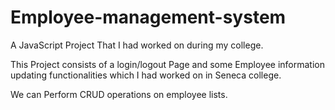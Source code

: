 # Employee-management-system
A JavaScript Project That I had worked on during my college.

This Project consists of a login/logout Page and some Employee information updating functionalities which I had worked on in Seneca college.

We can Perform CRUD operations on employee lists. 
